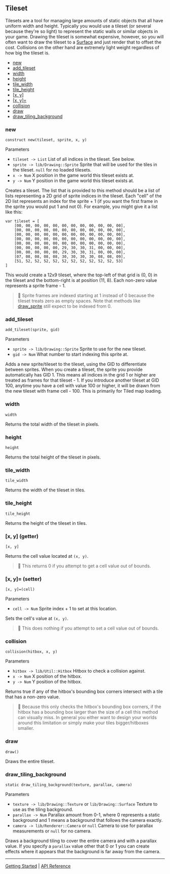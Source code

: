 ## Tileset
Tilesets are a tool for managing large amounts of static objects that all have uniform
width and height. Typically you would use a tileset (or several because they're so light)
to represent the static walls or similar objects in your game. Drawing the tileset is
somewhat expensive, however, so you will often want to draw the tileset to a [Surface](Surface.md)
and just render that to offset the cost. Collisions on the other hand are extremely light
weight regardless of how big the tileset is.

 + [new](#new)
 + [add_tileset](#add_tileset)
 + [width](#width)
 + [height](#height)
 + [tile_width](#tile_width)
 + [tile_height](#tile_height)
 + [[x, y]](#x-y-getter)
 + [[x, y]=](#x-y-setter)
 + [collision](#collision)
 + [draw](#draw)
 + [draw_tiling_background](#draw_tiling_background)

### new
`construct new(tileset, sprite, x, y)`

Parameters
 + `tileset -> List` List of all indices in the tileset. See below.
 + `sprite -> lib/Drawing::Sprite` Sprite that will be used for the tiles in the tileset. `null` for no loaded tilesets.
 + `x -> Num` X position in the game world this tileset exists at.
 + `y -> Num` Y position in the game world this tileset exists at.

Creates a tileset. The list that is provided to this method should be a list of lists
representing a 2D grid of sprite indices in the tileset. Each "cell" of the 2D list represents
an index for the sprite + 1 (if you want the first frame in the sprite you would put 1
and not 0). For example, you might give it a list like this:

    var tileset = [
        [00, 00, 00, 00, 00, 00, 00, 00, 00, 00, 00, 00],
        [00, 00, 00, 00, 00, 00, 00, 00, 00, 00, 00, 00],
        [00, 00, 00, 00, 00, 00, 00, 00, 00, 00, 00, 00],
        [00, 00, 00, 00, 00, 00, 00, 00, 00, 00, 00, 00],
        [00, 00, 00, 00, 00, 00, 00, 00, 00, 00, 00, 00],
        [00, 00, 00, 00, 00, 29, 30, 30, 31, 00, 00, 00],
        [00, 00, 00, 00, 00, 29, 30, 30, 31, 00, 00, 00],
        [07, 08, 08, 08, 08, 30, 30, 30, 30, 08, 08, 09],
        [51, 52, 52, 52, 52, 52, 52, 52, 52, 52, 52, 53]
    ]

This would create a 12x9 tileset, where the top-left of that grid is (0, 0) in the tileset and
the bottom-right is at position (11, 8). Each non-zero value represents a sprite frame - 1.

> 📝 Sprite frames are indexed starting at 1 instead of 0 because the tileset treats zero as empty
> spaces. Note that methods like [draw_sprite](Renderer.md#draw_sprite) still expect to be indexed
> from 0.

### add_tileset
`add_tileset(sprite, gid)`

Parameters
 + `sprite -> lib/Drawing::Sprite` Sprite to use for the new tileset.
 + `gid -> Num` What number to start indexing this sprite at.

Adds a new sprite/tileset to the tileset, using the GID to differentiate between sprites.
When you create a tileset, the sprite you provide automatically has GID 1. This means all
indices in the grid 1 or higher are treated as frames for that tileset - 1. If you introduce
another tileset at GID 100, anytime you have a cell with value 100 or higher, it will be drawn
from the new tileset with frame cell - 100. This is primarily for Tiled map loading.

### width
`width`

Returns the total width of the tileset in pixels.

### height
`height`

Returns the total height of the tileset in pixels.

### tile_width
`tile_width`

Returns the width of the tileset in tiles.

### tile_height
`tile_height`

Returns the height of the tileset in tiles.

### [x, y] (getter)
`[x, y]`

Returns the cell value located at `(x, y)`.

> 📝 This returns 0 if you attempt to get a cell value out of bounds.

### [x, y]= (setter)
`[x, y]=(cell)`

Parameters
 + `cell -> Num` Sprite index + 1 to set at this location.

Sets the cell's value at `(x, y)`.

> 📝 This does nothing if you attempt to set a cell value out of bounds.

### collision
`collision(hitbox, x, y)`

Parameters
 + `hitbox -> lib/Util::Hitbox` Hitbox to check a collision against.
 + `x -> Num` X position of the hitbox.
 + `y -> Num` Y position of the hitbox.

Returns true if any of the hitbox's bounding box corners intersect with a tile
that has a non-zero value.

> 📝 Because this only checks the hitbox's bounding box corners, if the hitbox has a bounding
> box larger than the size of a cell this method can visually miss. In general you either want
> to design your worlds around this limitation or simply make your tiles bigger/hitboxes smaller.

### draw
`draw()`

Draws the entire tileset.

### draw_tiling_background
`static draw_tiling_background(texture, parallax, camera)`

Parameters
+ `texture -> lib/Drawing::Texture` or `lib/Drawing::Surface` Texture to use as the tiling background.
+ `parallax -> Num` Parallax amount from 0-1, where 0 represents a static background and 1 means a background that follows the camera exactly.
+ `camera -> lib/Renderer::Camera` or `null` Camera to use for parallax measurements or `null` for no camera.

Draws a background tiling to cover the entire camera and with a parallax value. If you specify
a `parallax` value other that 0 or 1 you can create effects where it appears that the background
is far away from the camera. 

-----------

[Getting Started](../GettingStarted.md) | [API Reference](../API.md)